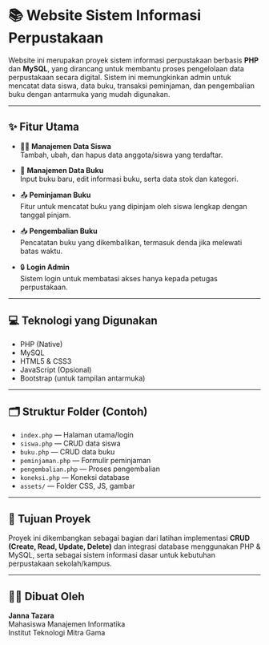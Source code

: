 
# 📚 Website Sistem Informasi Perpustakaan

Website ini merupakan proyek sistem informasi perpustakaan berbasis **PHP** dan **MySQL**, yang dirancang untuk membantu proses pengelolaan data perpustakaan secara digital. Sistem ini memungkinkan admin untuk mencatat data siswa, data buku, transaksi peminjaman, dan pengembalian buku dengan antarmuka yang mudah digunakan.

---

## ✨ Fitur Utama
- 👩‍🎓 **Manajemen Data Siswa**  
  Tambah, ubah, dan hapus data anggota/siswa yang terdaftar.

- 📘 **Manajemen Data Buku**  
  Input buku baru, edit informasi buku, serta data stok dan kategori.

- 📤 **Peminjaman Buku**  
  Fitur untuk mencatat buku yang dipinjam oleh siswa lengkap dengan tanggal pinjam.

- 📥 **Pengembalian Buku**  
  Pencatatan buku yang dikembalikan, termasuk denda jika melewati batas waktu.

- 🔒 **Login Admin**  
  Sistem login untuk membatasi akses hanya kepada petugas perpustakaan.

---

## 💻 Teknologi yang Digunakan
- PHP (Native)
- MySQL
- HTML5 & CSS3
- JavaScript (Opsional)
- Bootstrap (untuk tampilan antarmuka)

---

## 🗂️ Struktur Folder (Contoh)
- `index.php` — Halaman utama/login  
- `siswa.php` — CRUD data siswa  
- `buku.php` — CRUD data buku  
- `peminjaman.php` — Formulir peminjaman  
- `pengembalian.php` — Proses pengembalian  
- `koneksi.php` — Koneksi database  
- `assets/` — Folder CSS, JS, gambar

---

## 📌 Tujuan Proyek
Proyek ini dikembangkan sebagai bagian dari latihan implementasi **CRUD (Create, Read, Update, Delete)** dan integrasi database menggunakan PHP & MySQL, serta sebagai sistem informasi dasar untuk kebutuhan perpustakaan sekolah/kampus.

---

## 🧑‍🎓 Dibuat Oleh
**Janna Tazara**  
Mahasiswa Manajemen Informatika  
Institut Teknologi Mitra Gama
